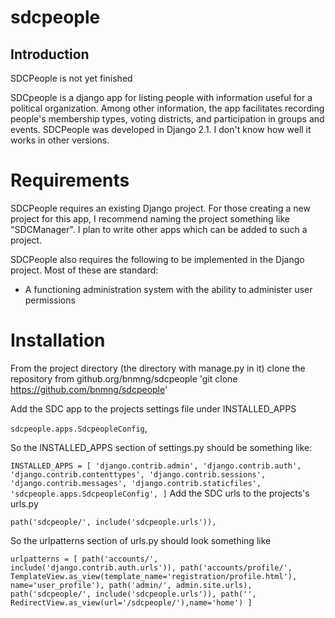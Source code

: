 # sdcpeople

## Introduction

SDCPeople is not yet finished

SDCpeople is a django app for listing people with information useful for a political organization.  Among other information, the app facilitates 
recording people's membership types, voting districts, and participation in groups and events.  SDCPeople was developed in Django 2.1.  I don't know how well it works
in other versions.

# Requirements

SDCPeople requires an existing Django project.  For those creating a new project for this app, I recommend naming the project something like "SDCManager".  I plan to 
write other apps which can be added to such a project.  

SDCPeople also requires the following to be implemented in the Django project.  Most of these are standard:

+ A functioning administration system with the ability to administer user permissions

# Installation

From the project directory (the directory with manage.py in it) clone the repository from github.org/bnmng/sdcpeople
'git clone https://github.com/bnmng/sdcpeople'

Add the SDC app to the projects settings file under INSTALLED_APPS

`sdcpeople.apps.SdcpeopleConfig`,

So the INSTALLED_APPS section of settings.py should be something like:

`
INSTALLED_APPS = [
    'django.contrib.admin',
    'django.contrib.auth',
    'django.contrib.contenttypes',
    'django.contrib.sessions',
    'django.contrib.messages',
    'django.contrib.staticfiles',
    'sdcpeople.apps.SdcpeopleConfig',
]
`
Add the SDC urls to the projects's urls.py

`path('sdcpeople/', include('sdcpeople.urls')),`

So the urlpatterns section of urls.py should look something like

`
urlpatterns = [
    path('accounts/', include('django.contrib.auth.urls')),
    path('accounts/profile/', TemplateView.as_view(template_name='registration/profile.html'), name='user_profile'),
    path('admin/', admin.site.urls),
    path('sdcpeople/', include('sdcpeople.urls')),
    path('', RedirectView.as_view(url='/sdcpeople/'),name='home')
]
`


